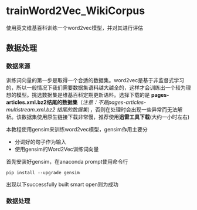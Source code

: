 # trainWord2Vec_WikiCorpus
使用英文维基百科训练一个word2vec模型，并对其进行评估
## 数据处理
### 数据来源
训练词向量的第一步是取得一个合适的数据集。word2vec是基于非监督式学习的，所以一般情况下我们需要数据集语料越大越全的，这样才会训练出一个较为理想的模型。挑选数据集是维基百科定期更新语料。选择下载的是
**pages-articles.xml.bz2结尾的数据集**（*注意：不是pages-articles-multistream.xml.bz2 结尾的数据集*），否则在处理时会出现一些异常而无法解析。该数据集使用原生链接下载非常慢，推荐使用**迅雷工具下载**(大约一小时左右)

本教程使用gensim来训练word2vec模型，gensim作用主要分
- 分词好的句子作为输入
- 使用gensim的Word2Vec训练词向量

首先安装好gensim，在anaconda prompt使用命令行
```
pip install --upgrade gensim
```
出现以下successfully built smart open则为成功


### 数据处理
